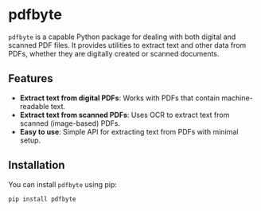 # pdfbyte

`pdfbyte` is a capable Python package for dealing with both digital and scanned PDF files. It provides utilities to extract text and other data from PDFs, whether they are digitally created or scanned documents.

## Features

- **Extract text from digital PDFs**: Works with PDFs that contain machine-readable text.
- **Extract text from scanned PDFs**: Uses OCR to extract text from scanned (image-based) PDFs.
- **Easy to use**: Simple API for extracting text from PDFs with minimal setup.

## Installation

You can install `pdfbyte` using pip:

```bash
pip install pdfbyte
